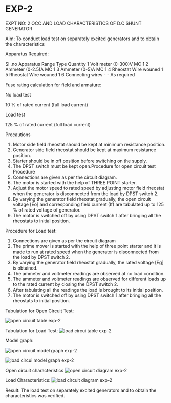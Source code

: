 # EXP-2
EXPT NO: 2 OCC AND LOAD CHARACTERISTICS OF D.C SHUNT GENERATOR

Aim:
To conduct load test on separately excited generators and to obtain the characteristics

Apparatus Required:

Sl .no	Apparatus	Range	Type	Quantity
1	Volt meter	(0-300)V	MC	1
2	Ammeter	(0-2.5)A	MC	1
3	Ammeter	(0-5)A	MC	1
4	Rheostat		Wire wouned	1
5	Rheostat		Wire wouned	1
6	Connecting wires	-	-	As required

Fuse rating calculation for field and armature:

No load test

10 % of rated current (full load current)

Load test

125 % of rated current (full load current)

Precautions

1.   Motor side field rheostat should be kept at minimum resistance position.
2.   Generator side field rheostat should be kept at maximum resistance position.
3.   Starter should be in off position before switching on the supply.
4.   The DPST switch must be kept open.Procedure for open circuit test
Procedure
1.   Connections are given as per the circuit diagram.
2.   The motor is started with the help of THREE POINT starter.
3.   Adjust the motor speed to rated speed by adjusting motor field rheostat when the generator is disconnected from the load by DPST switch 2.
4.   By  varying  the  generator  field  rheostat  gradually,  the  open  circuit  voltage  [Eo]  and corresponding field current (If) are tabulated up to 125 % of rated voltage of generator.
5.   The motor is switched off by using DPST switch 1 after bringing all the rheostats to initial position.

Procedure for Load test:

1.   Connections are given as per the circuit diagram
2.   The prime mover is started with the help of three point starter and it is made to run at rated speed when the generator is disconnected from the load by DPST switch 2.
3.   By varying the generator field rheostat gradually, the rated voltage [Eg] is obtained.
4.   The ammeter and voltmeter readings are observed at no load condition.
5.   The ammeter and voltmeter readings are observed for different loads up to the rated current by closing the DPST switch 2.
6.   After tabulating all the readings the load is brought to its initial position.
7.   The motor is switched off by using DPST switch 1 after bringing all the rheostats to initial position.

Tabulation for Open Circuit Test:

![open circuit table exp-2](https://github.com/user-attachments/assets/4513f893-8413-40f1-a8c6-ba8a26083b1d)

Tabulation for Load Test:
![load circui table exp-2](https://github.com/user-attachments/assets/5cdf77f2-b22d-404c-8689-6d18f237897c)

Model graph:

![open circuit model graph exp-2](https://github.com/user-attachments/assets/e9935f5d-db70-4fc9-8176-0cc8a8532999)

![load circui model graph exp-2](https://github.com/user-attachments/assets/93241b3a-be72-46a5-b874-58992c9e3c25)


Open circuit characteristics
![open circuit diagram exp-2](https://github.com/user-attachments/assets/d3ce2b5a-b1b4-4c8a-a262-669bd0a1aa00)


  
Load Characteristics:
![load circuit diagram exp-2](https://github.com/user-attachments/assets/10114095-edb9-4f1f-800d-711e4157feff)
 
Result:
The load test
 on separately excited generators and to obtain the characteristics was verified.
